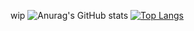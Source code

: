wip
![Anurag's GitHub stats](https://github-readme-stats.vercel.app/api?username=Evryon75&show_icons=true&theme=dark&text_color=9c9c9c&border_color=4a4a4a&icon_color=ff0000&ring_color=ff0000&bg_color=80,270000,100000,150000,220000)
[![Top Langs](https://github-readme-stats.vercel.app/api/top-langs/?username=Evryon75&show_icons=true&theme=dark&text_color=9c9c9c&border_color=4a4a4a&icon_color=ff0000&exclude_repo=Platformer-in-GameMakerStudio2&langs_count=4&bg_color=80,270000,100000,100000,200000)](https://github.com/anuraghazra/github-readme-stats)
